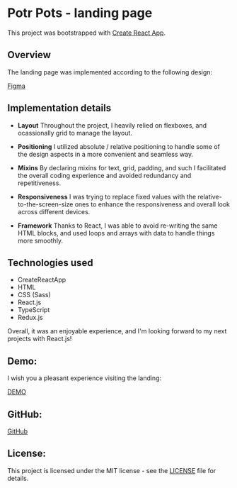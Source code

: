 # Potr Pots - landing page

This project was bootstrapped with [Create React App](https://github.com/facebook/create-react-app).

## Overview

The landing page was implemented according to the following design:

[Figma](https://www.figma.com/file/50zgLU65Mcd3MisFHMfLfx/POTR-POTS_FE-students?node-id=1760%3A281)

## Implementation details

- **Layout** Throughout the project, I heavily relied on flexboxes, and ocassionally grid to manage the layout.

- **Positioning** I utilized absolute / relative positioning to handle some of the design aspects in a more convenient and seamless way.

- **Mixins** By declaring mixins for text, grid, padding, and such I facilitated the overall coding experience and avoided redundancy and repetitiveness.

- **Responsiveness** I was trying to replace fixed values with the relative-to-the-screen-size ones to enhance the responsiveness and overall look across different devices.

- **Framework** Thanks to React, I was able to avoid re-writing the same HTML blocks, and used loops and arrays with data to handle things more smoothly.

## Technologies used

- CreateReactApp
- HTML
- CSS (Sass)
- React.js
- TypeScript
- Redux.js

Overall, it was an enjoyable experience, and I'm looking forward to my next projects with React.js!

## Demo:

I wish you a pleasant experience visiting the landing:

[DEMO](https://yehorf21.github.io/Potr-Pots/)

## GitHub:

[GitHub](https://github.com/Yehorf21)

## License:

This project is licensed under the MIT license - see the [LICENSE](LICENSE) file for details.
